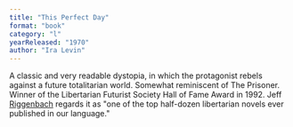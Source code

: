 ```yaml
---
title: "This Perfect Day"
format: "book"
category: "l"
yearReleased: "1970"
author: "Ira Levin"
---
```

A classic and very readable  dystopia, in which the protagonist rebels against a future totalitarian world.  Somewhat reminiscent of The Prisoner. Winner of the Libertarian Futurist  Society Hall of Fame Award in 1992. Jeff <a href="http://mises.org/daily/4866/Ira-Levin-and-This-Perfect-Day">Riggenbach</a>  regards it as "one of the top half-dozen libertarian novels ever published in  our language."
 
